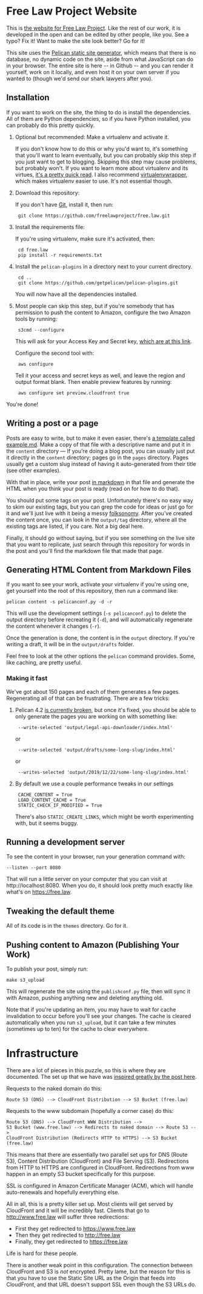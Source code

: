 # Free Law Project Website

This is [the website for Free Law Project][fl]. Like the rest of our work, it is developed in the open and can be edited by other people, like you. See a typo? Fix it! Want to make the site look better? Go for it!

This site uses the [Pelican static site generator][pelican], which means that there is no database, no dynamic code on the site, aside from what JavaScript can do in your browser. The entire site is here -- in Github -- and you can render it yourself, work on it locally, and even host it on your own server if you wanted to (though we'd send our shark lawyers after you).


## Installation

If you want to work on the site, the thing to do is install the dependencies. All of them are Python dependencies, so if you have Python installed, you can probably do this pretty quickly.

1. Optional but recommended: Make a virtualenv and activate it.

    If you don't know how to do this or why you'd want to, it's something that you'll want to learn eventually, but you can probably skip this step if you just want to get to blogging. Skipping this step may cause problems, but probably won't. If you want to learn more about virtualenv and its virtues, [it's a pretty quick read][venv]. I also recommend [virtualenvwrapper][wrap], which makes virtualenv easier to use. It's not essential though.

1. Download this repository:

    If you don't have [Git][g], install it, then run:

        git clone https://github.com/freelawproject/free.law.git

1. Install the requirements file:

    If you're using virtualenv, make sure it's activated, then:

        cd free.law
        pip install -r requirements.txt

1. Install the `pelican-plugins` in a directory next to your current directory.

        cd ..
        git clone https://github.com/getpelican/pelican-plugins.git

    You will now have all the dependencies installed.

1. Most people can skip this step, but if you're somebody that has permission to push the content to Amazon, configure the two Amazon tools by running:

        s3cmd --configure

    This will ask for your Access Key and Secret key, [which are at this link][keys].

    Configure the second tool with:

        aws configure

    Tell it your access and secret keys as well, and leave the region and output format blank. Then enable preview features by running:

        aws configure set preview.cloudfront true

You're done!


## Writing a post or a page

Posts are easy to write, but to make it even easier, there's [a template called example.md][ex]. Make a copy of that file with a descriptive name and put it in the `content` directory &mdash; If you're doing a blog post, you can usually just put it directly in the `content` directory; pages go in the `pages` directory. Pages usually get a custom slug instead of having it auto-generated from their title (see other examples). 
 
With that in place, write your post [in markdown][md] in that file and generate the HTML when you think your post is ready (read on for how to do that).

You should put some tags on your post. Unfortunately there's no easy way to skim our existing tags, but you can grep the code for ideas or just go for it and we'll just live with it being a messy [folksonomy][f]. After you've created the content once, you can look in the `output/tag` directory, where all the existing tags are listed, if you care. Not a big deal here.

Finally, it should go without saying, but if you see something on the live site that you want to replicate, just search through this repository for words in the post and you'll find the markdown file that made that page.


## Generating HTML Content from Markdown Files

If you want to see your work, activate your virtualenv if you're using one, get yourself into the root of this repository, then run a command like:

    pelican content -s pelicanconf.py -d -r

This will use the development settings (`-s pelicanconf.py`) to delete the output directory before recreating it (`-d`), and will automatically regenerate the content whenever it changes (`-r`).

Once the generation is done, the content is in the `output` directory. If you're writing a draft, it will be in the `output/drafts` folder.

Feel free to look at the other options the `pelican` command provides. Some, like caching, are pretty useful.


### Making it fast

We've got about 150 pages and each of them generates a few pages. Regenerating all of that can be frustrating. There are a few tricks:

1. Pelican 4.2 [is currently broken][bah], but once it's fixed, you should be able to only generate the pages you are working on with something like:

        --write-selected 'output/legal-api-downloader/index.html'
        
    or
    
        --write-selected 'output/drafts/some-long-slug/index.html'
         
    or
    
        --writes-selected 'output/2019/12/22/some-long-slug/index.html'
        
2. By default we use a couple performance tweaks in our settings

        CACHE_CONTENT = True
        LOAD_CONTENT_CACHE = True 
        STATIC_CHECK_IF_MODIFIED = True

    There's also `STATIC_CREATE_LINKS`, which might be worth experimenting with, but it seems buggy.

[bah]: https://github.com/getpelican/pelican/issues/2678

    

## Running a development server

To see the content in your browser, run your generation command with:

    --listen --port 8080

That will run a little server on your computer that you can visit at http://localhost:8080. When you do, it should look pretty much exactly like what's on https://free.law. 


## Tweaking the default theme

All of its code is in the `themes` directory. Go for it.


## Pushing content to Amazon (Publishing Your Work)

To publish your post, simply run:

    make s3_upload

This will regenerate the site using the `publishconf.py` file, then will sync it with Amazon, pushing anything new and deleting anything old.

Note that if you're updating an item, you may have to wait for cache invalidation to occur before you'll see your changes. The cache is cleared automatically when you run `s3_upload`, but it can take a few minutes (sometimes up to ten) for the cache to clear everywhere.


# Infrastructure

There are a lot of pieces in this puzzle, so this is where they are documented. The set up that we have was [inspired greatly by the post here][1].

Requests to the naked domain do this:

    Route 53 (DNS) --> CloudFront Distribution --> S3 Bucket (free.law)

Requests to the www subdomain (hopefully a corner case) do this:

    Route 53 (DNS) --> CloudFront WWW Distribution -->
    S3 Bucket (www.free.law) --> Redirects to naked domain --> Route 53 -->
    CloudFront Distribution (Redirects HTTP to HTTPS) --> S3 Bucket (free.law)

This means that there are essentially two parallel set ups for DNS (Route 53), Content Distribution (CloudFront) and File Serving (S3). Redirections from HTTP to HTTPS are configured in CloudFront. Redirections from www happen in an empty S3 bucket specifically for this purpose.

SSL is configured in Amazon Certificate Manager (ACM), which will handle auto-renewals and hopefully everything else.

All in all, this is a pretty killer set up. Most clients will get served by CloudFront and it will be incredibly fast. Clients that go to http://www.free.law will suffer three redirections:

 - First they get redirected to https://www.free.law
 - Then they get redirected to http://free.law
 - Finally, they get redirected to https://free.law

Life is hard for these people.

There is another weak point in this configuration. The connection between CloudFront and S3 is *not* encrypted. Pretty lame, but the reason for this is that you have to use the Static Site URL as the Origin that feeds into CloudFront, and that URL doesn't support SSL even though the S3 URLs do.


[1]: https://olivermak.es/2016/01/aws-tls-certificate-with-jekyll/
[fl]: https://free.law
[keys]: https://console.aws.amazon.com/iam/home?region=us-west-2#security_credential
[pelican]: https://github.com/getpelican/pelican/
[venv]: https://virtualenv.pypa.io/en/latest/
[wrap]: https://virtualenvwrapper.readthedocs.org/en/latest/
[g]: https://git-scm.com/
[ex]: https://github.com/freelawproject/free.law/blob/master/example.md
[md]: https://courtlistener.com/help/markdown/
[f]: https://en.wikipedia.org/wiki/Folksonomy
